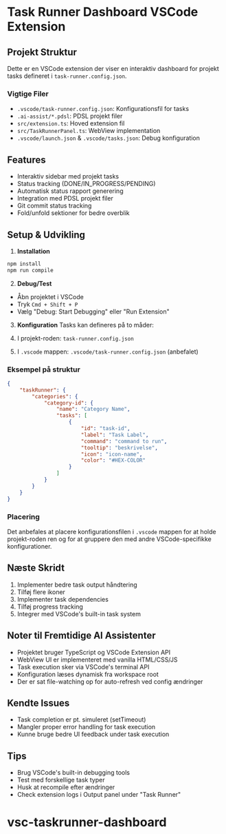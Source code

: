 # Task Runner Dashboard VSCode Extension

## Projekt Struktur
Dette er en VSCode extension der viser en interaktiv dashboard for projekt tasks defineret i `task-runner.config.json`.

### Vigtige Filer
- `.vscode/task-runner.config.json`: Konfigurationsfil for tasks
- `.ai-assist/*.pdsl`: PDSL projekt filer
- `src/extension.ts`: Hoved extension fil
- `src/TaskRunnerPanel.ts`: WebView implementation
- `.vscode/launch.json` & `.vscode/tasks.json`: Debug konfiguration

## Features
- Interaktiv sidebar med projekt tasks
- Status tracking (DONE/IN_PROGRESS/PENDING)
- Automatisk status rapport generering
- Integration med PDSL projekt filer
- Git commit status tracking
- Fold/unfold sektioner for bedre overblik

## Setup & Udvikling

1. **Installation**
```bash
npm install
npm run compile
```

2. **Debug/Test**
- Åbn projektet i VSCode
- Tryk `Cmd + Shift + P`
- Vælg "Debug: Start Debugging" eller "Run Extension"

3. **Konfiguration**
Tasks kan defineres på to måder:

1. I projekt-roden: `task-runner.config.json`
2. I `.vscode` mappen: `.vscode/task-runner.config.json` (anbefalet)

### Eksempel på struktur
```json
{
    "taskRunner": {
        "categories": {
            "category-id": {
                "name": "Category Name",
                "tasks": [
                    {
                        "id": "task-id",
                        "label": "Task Label",
                        "command": "command to run",
                        "tooltip": "beskrivelse",
                        "icon": "icon-name",
                        "color": "#HEX-COLOR"
                    }
                ]
            }
        }
    }
}
```

### Placering
Det anbefales at placere konfigurationsfilen i `.vscode` mappen for at holde projekt-roden ren og for at gruppere den med andre VSCode-specifikke konfigurationer.

## Næste Skridt
1. Implementer bedre task output håndtering
2. Tilføj flere ikoner
3. Implementer task dependencies
4. Tilføj progress tracking
5. Integrer med VSCode's built-in task system

## Noter til Fremtidige AI Assistenter
- Projektet bruger TypeScript og VSCode Extension API
- WebView UI er implementeret med vanilla HTML/CSS/JS
- Task execution sker via VSCode's terminal API
- Konfiguration læses dynamisk fra workspace root
- Der er sat file-watching op for auto-refresh ved config ændringer

## Kendte Issues
- Task completion er pt. simuleret (setTimeout)
- Mangler proper error handling for task execution
- Kunne bruge bedre UI feedback under task execution

## Tips
- Brug VSCode's built-in debugging tools
- Test med forskellige task typer
- Husk at recompile efter ændringer
- Check extension logs i Output panel under "Task Runner"
# vsc-taskrunner-dashboard
